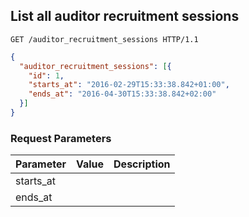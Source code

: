 ## List all auditor recruitment sessions

```http
GET /auditor_recruitment_sessions HTTP/1.1
```

```json
{
  "auditor_recruitment_sessions": [{
    "id": 1,
    "starts_at": "2016-02-29T15:33:38.842+01:00",
    "ends_at": "2016-04-30T15:33:38.842+02:00"
  }]
}
```

### Request Parameters

Parameter           |  Value | Description
------------------- | ------ | ------
starts_at           | |
ends_at             | |
